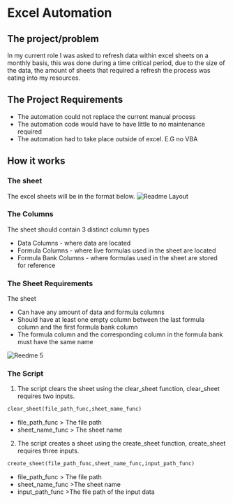 # Excel Automation
## The project/problem 
In my current role I was asked to refresh data within excel sheets on a monthly basis, this was done during a time critical period, due to the size of the data, the amount of sheets that required a refresh the process was eating into my resources.
## The Project Requirements 
- The automation could not replace the current manual process
- The automation code would have to have little to no maintenance required
- The automation had to take place outside of excel. E.G no VBA 
## How it works
### The sheet
The excel sheets will be in the format below.
![Readme Layout](https://user-images.githubusercontent.com/54468620/207132124-cabf5bcb-ffec-4775-abf6-2601ae18d33c.jpg)

### The Columns
The sheet should contain 3 distinct column types
- Data Columns - where data are located
- Formula Columns - where live formulas used in the sheet are located
- Formula Bank Columns - where formulas used in the sheet are stored for reference 

### The Sheet Requirements
The sheet 
- Can have any amount of data and formula columns
- Should have at least one empty column between the last formula column and the first formula bank column
- The formula column and the corresponding column in the formula bank must have the same name

![Reedme 5](https://user-images.githubusercontent.com/54468620/207138239-cdc443b9-4445-460d-be38-44a50c4ec18b.jpg)

### The Script 
1. The script clears the sheet using the clear_sheet function, clear_sheet requires two inputs.
```Python
clear_sheet(file_path_func,sheet_name_func)
 ```
* file_path_func > The file path 
* sheet_name_func > The sheet name 
2. The script creates a sheet using the create_sheet function,  create_sheet requires three inputs.
```Python
create_sheet(file_path_func,sheet_name_func,input_path_func)
 ```
* file_path_func > The file path 
* sheet_name_func >The sheet name 
* input_path_func >The file path of the input data 

